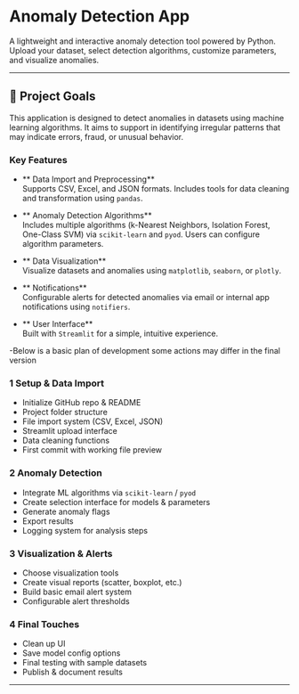 # Anomaly Detection App

A lightweight and interactive anomaly detection tool powered by Python.  
Upload your dataset, select detection algorithms, customize parameters, and visualize anomalies.  

---
## 🎯 Project Goals

This application is designed to detect anomalies in datasets using machine learning algorithms. It aims to support in identifying irregular patterns that may indicate errors, fraud, or unusual behavior.

### Key Features
- ** Data Import and Preprocessing**  
  Supports CSV, Excel, and JSON formats. Includes tools for data cleaning and transformation using `pandas`.

- ** Anomaly Detection Algorithms**  
  Includes multiple algorithms (k-Nearest Neighbors, Isolation Forest, One-Class SVM) via `scikit-learn` and `pyod`. Users can configure algorithm parameters.

- ** Data Visualization**  
  Visualize datasets and anomalies using `matplotlib`, `seaborn`, or `plotly`.

- ** Notifications**  
  Configurable alerts for detected anomalies via email or internal app notifications using `notifiers`.

- ** User Interface**  
  Built with `Streamlit` for a simple, intuitive experience.

-Below is a basic plan of development some actions may differ in the final version

###  1 Setup & Data Import
- Initialize GitHub repo & README
- Project folder structure
- File import system (CSV, Excel, JSON)
- Streamlit upload interface
- Data cleaning functions
- First commit with working file preview

### 2 Anomaly Detection
- Integrate ML algorithms via `scikit-learn` / `pyod`
- Create selection interface for models & parameters
- Generate anomaly flags
- Export results
- Logging system for analysis steps

###  3  Visualization & Alerts
- Choose visualization tools
- Create visual reports (scatter, boxplot, etc.)
- Build basic email alert system
- Configurable alert thresholds

###  4 Final Touches
- Clean up UI
- Save model config options
- Final testing with sample datasets
- Publish & document results

---

